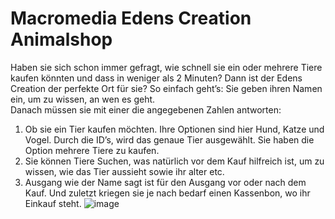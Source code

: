 # Macromedia Edens Creation Animalshop

Haben sie sich schon immer gefragt, wie schnell sie ein oder mehrere Tiere kaufen könnten und dass in weniger als 2 Minuten? Dann ist der Edens Creation der perfekte Ort für sie? 
So einfach geht’s: 
Sie geben ihren Namen ein, um zu wissen, an wen es geht.  
Danach müssen sie mit einer die angegebenen Zahlen antworten:

1. Ob sie ein Tier kaufen möchten. Ihre Optionen sind hier Hund, Katze und Vogel. Durch die ID’s, wird das genaue Tier ausgewählt. Sie haben die Option mehrere Tiere zu kaufen. 
2. Sie können Tiere Suchen, was natürlich vor dem Kauf hilfreich ist, um zu wissen, wie das Tier aussieht sowie ihr alter etc. 
3. Ausgang wie der Name sagt ist für den Ausgang vor oder nach dem Kauf. Und zuletzt kriegen sie je nach bedarf einen Kassenbon, wo ihr Einkauf steht.
![image](https://github.com/angelanane/official_tiershop_macromedia_angel/assets/137462583/c59c3aae-83d3-4725-9450-07618d955da7)
